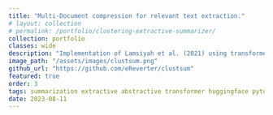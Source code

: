 ```yaml
---
title: "Multi-Document compression for relevant text extraction."
# layout: collection
# permalink: /portfolio/clustering-extractive-summarizer/
collection: portfolio
classes: wide
description: "Implementation of Lamsiyah et al. (2021) using transformer embeddings and gzip compression for text extraction."
image_path: "/assets/images/clustsum.png"
github_url: "https://github.com/eReverter/clustsum"
featured: true
order: 3
tags: summarization extractive abstractive transformer huggingface pytorch python
date: 2023-08-11
---
```

